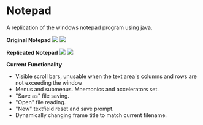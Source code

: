 # Notepad
A replication of the windows notepad program using java.

<b>Original Notepad</b>
<img src="https://i.gyazo.com/565d05e8507ea72ebf21e321a90e9da9.png">
<img src="https://i.gyazo.com/ecd8a56363adec5281999a28462cb987.png">

<b>Replicated Notepad</b>
<img src="https://i.gyazo.com/48efb1e588d840f9b2453ac2ab80241a.png">
<img src="https://i.gyazo.com/701c62f0ca056e8c614fd02a19ef74f9.png">

<b>Current Functionality</b>
<ul>
  <li>Visible scroll bars, unusable when the text area's columns and rows are not exceeding the window</li>
  <li>Menus and submenus. Mnemonics and accelerators set.</li>
  <li>"Save as" file saving.</li>
  <li>"Open" file reading.</li>
  <li>"New" textfield reset and save prompt.</li>
  <li>Dynamically changing frame title to match current filename.</li>
</ul>
